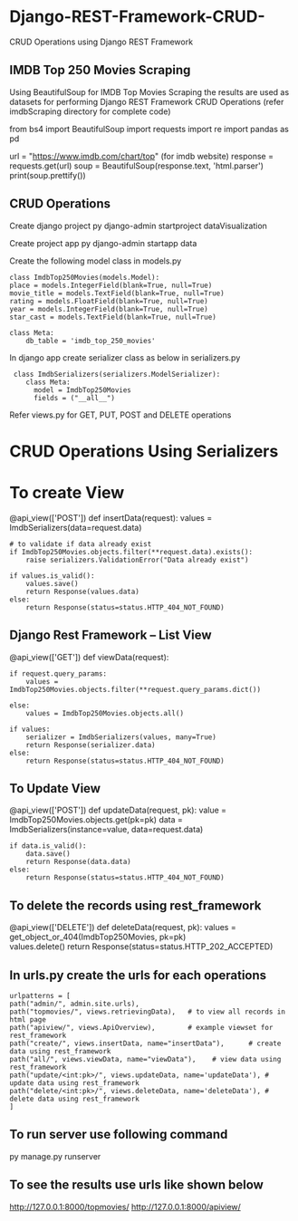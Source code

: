 # Django-REST-Framework-CRUD-
CRUD Operations using Django REST Framework

## IMDB Top 250 Movies Scraping
Using BeautifulSoup for IMDB Top Movies Scraping the results are used as datasets for performing Django REST Framework CRUD Operations
(refer imdbScraping directory for complete code)

from bs4 import BeautifulSoup
import requests
import re
import pandas as pd

url = "https://www.imdb.com/chart/top"  (for imdb website)
response = requests.get(url)
soup = BeautifulSoup(response.text, 'html.parser')
print(soup.prettify())

## CRUD Operations 
Create django project 
    py django-admin startproject dataVisualization
    
Create project app
    py django-admin startapp data
    
Create the following model class in models.py

    class ImdbTop250Movies(models.Model):
    place = models.IntegerField(blank=True, null=True)
    movie_title = models.TextField(blank=True, null=True)
    rating = models.FloatField(blank=True, null=True)
    year = models.IntegerField(blank=True, null=True)
    star_cast = models.TextField(blank=True, null=True)

    class Meta:
        db_table = 'imdb_top_250_movies'

In django app create serializer class as below in serializers.py
     
     class ImdbSerializers(serializers.ModelSerializer):
        class Meta:
          model = ImdbTop250Movies
          fields = ("__all__")

Refer views.py for GET, PUT, POST and DELETE operations
# CRUD Operations Using Serializers
# To create View 
@api_view(['POST'])
def insertData(request):
    values = ImdbSerializers(data=request.data)

    # to validate if data already exist
    if ImdbTop250Movies.objects.filter(**request.data).exists():
        raise serializers.ValidationError("Data already exist")

    if values.is_valid():
        values.save()
        return Response(values.data)
    else:
        return Response(status=status.HTTP_404_NOT_FOUND)


## Django Rest Framework – List View 
@api_view(['GET'])
def viewData(request):

    if request.query_params:
        values = ImdbTop250Movies.objects.filter(**request.query_params.dict())

    else:
        values = ImdbTop250Movies.objects.all()

    if values:
        serializer = ImdbSerializers(values, many=True)
        return Response(serializer.data)
    else:
        return Response(status=status.HTTP_404_NOT_FOUND)

## To Update View
@api_view(['POST'])
def updateData(request, pk):
    value = ImdbTop250Movies.objects.get(pk=pk)
    data  = ImdbSerializers(instance=value, data=request.data)

    if data.is_valid():
        data.save()
        return Response(data.data)
    else:
        return Response(status=status.HTTP_404_NOT_FOUND)


## To delete the records using rest_framework
@api_view(['DELETE'])
def deleteData(request, pk):
    values = get_object_or_404(ImdbTop250Movies, pk=pk)       
    values.delete()
    return Response(status=status.HTTP_202_ACCEPTED)

## In urls.py create the urls for each operations
    urlpatterns = [
    path("admin/", admin.site.urls),
    path("topmovies/", views.retrievingData),   # to view all records in html page
    path("apiview/", views.ApiOverview),        # example viewset for rest_framework
    path("create/", views.insertData, name="insertData"),      # create data using rest_framework
    path("all/", views.viewData, name="viewData"),    # view data using rest_framework
    path("update/<int:pk>/", views.updateData, name='updateData'), # update data using rest_framework
    path("delete/<int:pk>/", views.deleteData, name='deleteData'), # delete data using rest_framework
    ]

## To run server use following command
  py manage.py runserver
  
## To see the results use urls like shown below
  http://127.0.0.1:8000/topmovies/
  http://127.0.0.1:8000/apiview/
  
